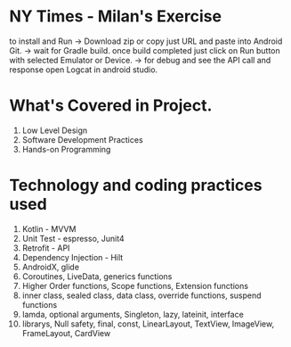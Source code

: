 # NY Times - Milan's Exercise

to install and Run 
-> Download zip or copy just URL and paste into Android Git.
-> wait for Gradle build. once build completed just click on Run button with selected Emulator or Device.
-> for debug and see the API call and response open Logcat in android studio.


# What's Covered in Project.
1. Low Level Design
2. Software Development Practices
3. Hands-on Programming


# Technology and coding practices used
1. Kotlin - MVVM
2. Unit Test - espresso, Junit4
3. Retrofit - API
4. Dependency Injection - Hilt
5. AndroidX, glide
6. Coroutines, LiveData, generics functions
7. Higher Order functions, Scope functions, Extension functions
8. inner class, sealed class, data class, override functions, suspend functions
9. lamda, optional arguments, Singleton, lazy, lateinit, interface
10. librarys, Null safety, final, const, LinearLayout, TextView, ImageView, FrameLayout, CardView
